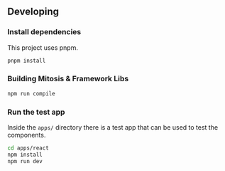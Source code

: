 ## Developing

### Install dependencies

This project uses pnpm.

```bash
pnpm install
```

### Building Mitosis & Framework Libs

```bash
npm run compile
```

### Run the test app

Inside the `apps/` directory there is a test app that can be used to test the components.

```bash
cd apps/react
npm install
npm run dev
```
